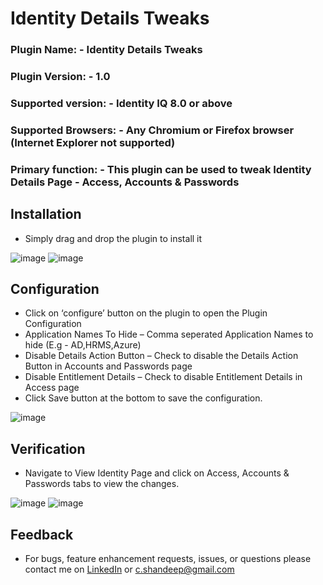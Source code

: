 # Identity Details Tweaks

### Plugin Name: - Identity Details Tweaks
### Plugin Version: - 1.0
### Supported version: - Identity IQ 8.0 or above 
### Supported Browsers: - Any Chromium or Firefox browser (Internet Explorer not supported)
### Primary function: - This plugin can be used to tweak Identity Details Page - Access, Accounts & Passwords

## Installation
* Simply drag and drop the plugin to install it
 
![image](https://github.com/shandeepc/Announcement/assets/42472392/70ba6aa3-2585-496d-8b25-f629dc33962e)
![image](https://github.com/shandeepc/Announcement/assets/42472392/b33968f5-ae3f-4905-ac90-ac1a00bfa4bc)

## Configuration
*	Click on ‘configure’ button on the plugin to open the Plugin Configuration
*	Application Names To Hide – Comma seperated Application Names to hide (E.g - AD,HRMS,Azure)
*	Disable Details Action Button – Check to disable the Details Action Button in Accounts and Passwords page
*	Disable Entitlement Details – Check to disable Entitlement Details in Access page
*	Click Save button at the bottom to save the configuration.

![image](https://github.com/shandeepc/Announcement/assets/42472392/e71bbb48-c3c6-492a-85bf-207cec356c1e)

## Verification
*	Navigate to View Identity Page and click on Access, Accounts & Passwords tabs to view the changes.

![image](https://github.com/shandeepc/Announcement/assets/42472392/48d8e9cf-793a-4f27-ac0f-a84f1d4c0b3c)
![image](https://github.com/shandeepc/Announcement/assets/42472392/7955ad75-9086-4e2a-a53a-a0b17242b8f2)

## Feedback
*	For bugs, feature enhancement requests, issues, or questions please contact me on [LinkedIn](https://www.linkedin.com/in/shandeepsrinivas/) or [c.shandeep@gmail.com](mailto:c.shandeep@gmail.com)

